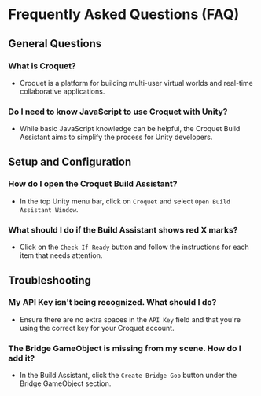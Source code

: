 # Frequently Asked Questions (FAQ)

## General Questions

### **What is Croquet?**
   - Croquet is a platform for building multi-user virtual worlds and real-time collaborative applications.

### **Do I need to know JavaScript to use Croquet with Unity?**
   - While basic JavaScript knowledge can be helpful, the Croquet Build Assistant aims to simplify the process for Unity developers.

## Setup and Configuration

### **How do I open the Croquet Build Assistant?**
   - In the top Unity menu bar, click on `Croquet` and select `Open Build Assistant Window`.

### **What should I do if the Build Assistant shows red X marks?**
   - Click on the `Check If Ready` button and follow the instructions for each item that needs attention.

## Troubleshooting

### **My API Key isn't being recognized. What should I do?**
   - Ensure there are no extra spaces in the `API Key` field and that you're using the correct key for your Croquet account.

### **The Bridge GameObject is missing from my scene. How do I add it?**
   - In the Build Assistant, click the `Create Bridge Gob` button under the Bridge GameObject section.
